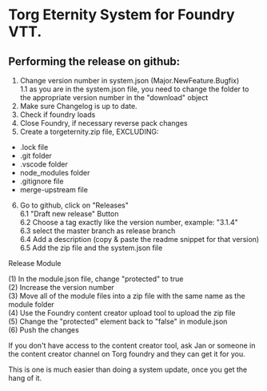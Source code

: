 # **Torg Eternity System** for Foundry VTT.

## Performing the release on github:

1. Change version number in system.json (Major.NewFeature.Bugfix)  
   1.1 as you are in the system.json file, you need to change the folder to the appropriate version number in the
   "download" object
1. Make sure Changelog is up to date.
1. Check if foundry loads
1. Close Foundry, if necessary reverse pack changes
1. Create a torgeternity.zip file, EXCLUDING:

- .lock file
- .git folder
- .vscode folder
- node_modules folder
- .gitignore file
- merge-upstream file

6.  Go to github, click on "Releases"  
    6.1 "Draft new release" Button  
    6.2 Choose a tag exactly like the version number, example: "3.1.4"  
    6.3 select the master branch as release branch  
    6.4 Add a description (copy & paste the readme snippet for that version)  
    6.5 Add the zip file and the system.json file

Release Module

(1) In the module.json file, change "protected" to true  
(2) Increase the version number  
(3) Move all of the module files into a zip file with the same name as the module folder  
(4) Use the Foundry content creator upload tool to upload the zip file  
(5) Change the "protected" element back to "false" in module.json  
(6) Push the changes

If you don't have access to the content creator tool, ask Jan or someone in the content creator channel on Torg foundry
and they can get it for you.

This is one is much easier than doing a system update, once you get the hang of it.
